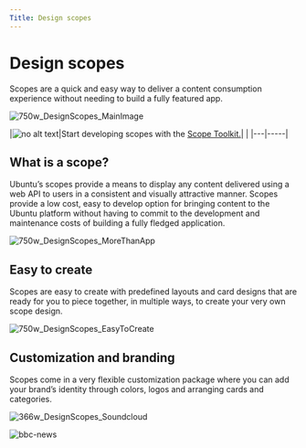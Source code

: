 ```yaml
---
Title: Design scopes
---
```


# Design scopes


Scopes are a quick and easy way to deliver a content consumption experience without needing to build a fully featured app.

![750w_DesignScopes_MainImage](https://assets.ubuntu.com/v1/12e52e48-750w_DesignScopes_MainImage.png)


|![no alt text](https://assets.ubuntu.com/v1/608696e3-developer_links..png)|Start developing scopes with the [Scope Toolkit.](../../../scopes/design/index.md)|
|
|---|-----|


## What is a scope?

Ubuntu’s scopes provide a means to display any content delivered using a web API to users in a consistent and visually attractive manner. Scopes provide a low cost, easy to develop option for bringing content to the Ubuntu platform without having to commit to the development and maintenance costs of building a fully fledged application.

![750w_DesignScopes_MoreThanApp](https://assets.ubuntu.com/v1/f18d9326-750w_DesignScopes_MoreThanApp.png)


## Easy to create


Scopes are easy to create with predefined layouts and card designs that are ready for you to piece together, in multiple ways, to create your very own scope design.

![750w_DesignScopes_EasyToCreate](https://assets.ubuntu.com/v1/10ebd7dd-750w_DesignScopes_EasyToCreate.png)


## Customization and branding


Scopes come in a very flexible customization package where you can add your brand’s identity through colors, logos and arranging cards and categories.


![366w_DesignScopes_Soundcloud](https://assets.ubuntu.com/v1/1bd8c846-366w_DesignScopes_Soundcloud.png?w=398)


![bbc-news](https://assets.ubuntu.com/v1/4b364cf9-bbc-news.png?w=398)
